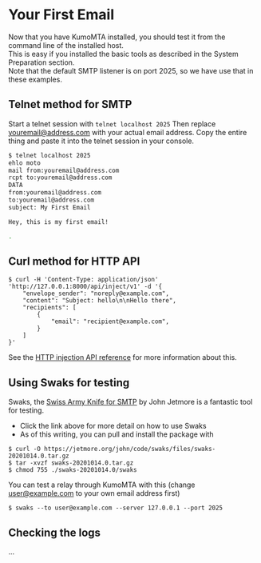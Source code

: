 # Your First Email

Now that you have KumoMTA installed, you should test it from the command line of the installed host.  
This is easy if you installed the basic tools as described in the System Preparation section.  
Note that the default SMTP listener is on port 2025, so we have use that in these examples.

## Telnet method for SMTP

Start a telnet session with ```telnet localhost 2025```
Then replace youremail@address.com with your actual email address.
Copy the entire thing and paste it into the telnet session in your console.

```bash
$ telnet localhost 2025
ehlo moto
mail from:youremail@address.com
rcpt to:youremail@address.com
DATA
from:youremail@address.com
to:youremail@address.com
subject: My First Email

Hey, this is my first email!

.
```

## Curl method for HTTP API

```console
$ curl -H 'Content-Type: application/json' 'http://127.0.0.1:8000/api/inject/v1' -d '{
    "envelope_sender": "noreply@example.com",
    "content": "Subject: hello\n\nHello there",
    "recipients": [
        {
            "email": "recipient@example.com",
        }
    ]
}'
```

See the [HTTP injection API reference](../reference/http/api_inject_v1.md) for
more information about this.

## Using Swaks for testing

Swaks, the [Swiss Army Knife for SMTP](http://www.jetmore.org/john/code/swaks/) by John Jetmore is a fantastic tool for testing.

- Click the link above for more detail on how to use Swaks
- As of this writing, you can pull and install the package with

```console
$ curl -O https://jetmore.org/john/code/swaks/files/swaks-20201014.0.tar.gz
$ tar -xvzf swaks-20201014.0.tar.gz
$ chmod 755 ./swaks-20201014.0/swaks
```

You can test a relay through KumoMTA with this (change user@example.com to your own email address first)

```console
$ swaks --to user@example.com --server 127.0.0.1 --port 2025
```

## Checking the logs
...

